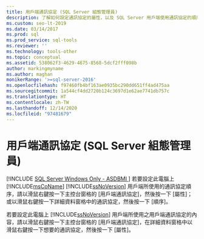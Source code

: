 ```yaml
---
title: 用戶端通訊協定 (SQL Server 組態管理員)
description: 了解如何設定通訊協定的屬性，以及 SQL Server 用戶端使用通訊協定的順序。
ms.custom: seo-lt-2019
ms.date: 03/14/2017
ms.prod: sql
ms.prod_service: sql-tools
ms.reviewer: ''
ms.technology: tools-other
ms.topic: conceptual
ms.assetid: 538062f3-4629-4675-8568-5dcf2fff098b
author: markingmyname
ms.author: maghan
monikerRange: '>=sql-server-2016'
ms.openlocfilehash: f97460fb4bf163ae0935bc290dd651ff4ad475aa
ms.sourcegitcommit: 1a544cf4dd2720b124c3697d1e62ae7741db757c
ms.translationtype: HT
ms.contentlocale: zh-TW
ms.lasthandoff: 12/14/2020
ms.locfileid: "97481679"
---
```

# <a name="client-protocols-sql-server-configuration-manager"></a>用戶端通訊協定 (SQL Server 組態管理員)
[!INCLUDE [SQL Server Windows Only - ASDBMI ](../../includes/applies-to-version/sql-windows-only-asdbmi.md)]
  若要設定此電腦上 [!INCLUDE[msCoName](../../includes/msconame-md.md)] [!INCLUDE[ssNoVersion](../../includes/ssnoversion-md.md)] 用戶端所使用的通訊協定順序，請以滑鼠右鍵按一下主控台窗格的 [用戶端通訊協定]，然後按一下 [屬性]；或以滑鼠右鍵按一下詳細資料窗格中的通訊協定，然後按一下 [順序]。  
  
 若要設定此電腦上 [!INCLUDE[ssNoVersion](../../includes/ssnoversion-md.md)] 用戶端所使用之用戶端通訊協定的內容，請以滑鼠右鍵按一下主控台窗格的 [用戶端通訊協定]，在詳細資料窗格中以滑鼠右鍵按一下想要的通訊協定，然後按一下 [屬性]。  
  
  

